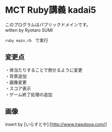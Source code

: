 # MCT Ruby講義 kadai5
このプログラムはパブリックドメインです。  
witten by Ryotaro SUMI  
  
`ruby main.rb`  
で実行

## 変更点
・体当たりすることで倒せるように変更  
・背景追加  
・画像変更  
・スコア表示  
・ゲーム終了処理の追加  
  
## 画像
insert by [いらすとや]:[http://www.irasutoya.com/]  
  
